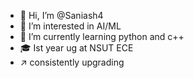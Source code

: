 - 👋 Hi, I’m @Saniash4
- 👾 I’m interested in AI/ML
- 🌱 I’m currently learning python and c++
- 🎓 Ist year ug at NSUT ECE
- ↗️ consistently upgrading 

<!---
Saniash4/Saniash4 is a ✨ special ✨ repository because its `README.md` (this file) appears on your GitHub profile.
You can click the Preview link to take a look at your changes.
--->
